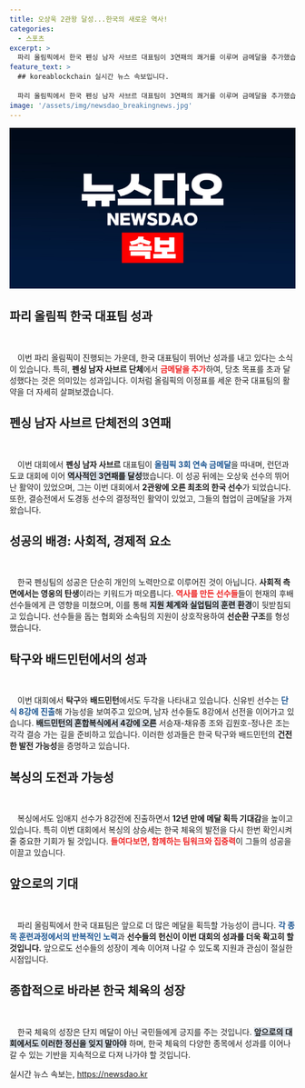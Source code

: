```yaml
---
title: 오상욱 2관왕 달성...한국의 새로운 역사!
categories:
  - 스포츠
excerpt: >
  파리 올림픽에서 한국 펜싱 남자 사브르 대표팀이 3연패의 쾌거를 이루며 금메달을 추가했습니다. 오상욱과 도경동의 활약으로 더욱 빛난 이번 성과는 목표를 초과 달성한 감동의 순간이었습니다.
feature_text: >
  ## koreablockchain 실시간 뉴스 속보입니다.

  파리 올림픽에서 한국 펜싱 남자 사브르 대표팀이 3연패의 쾌거를 이루며 금메달을 추가했습니다. 오상욱과 도경동의 활약으로 더욱 빛난 이번 성과는 목표를 초과 달성한 감동의 순간이었습니다.
image: '/assets/img/newsdao_breakingnews.jpg'
---
```


<p><img src="/assets/img/newsdao_breakingnews.jpg" alt="koreablockchain 속보" /></p>

<h2 data-ke-size="size26">파리 올림픽 한국 대표팀 성과</h2>

<p data-ke-size="size16">&nbsp;</p>

<p>&emsp;이번 파리 올림픽이 진행되는 가운데, 한국 대표팀이 뛰어난 성과를 내고 있다는 소식이 있습니다. 특히, <b>펜싱 남자 사브르 단체</b>에서 <b><span style="color: #ee2323;">금메달을 추가</span></b>하여, 당초 목표를 초과 달성했다는 것은 의미있는 성과입니다. 이처럼 올림픽의 이정표를 세운 한국 대표팀의 활약을 더 자세히 살펴보겠습니다.</p>

<h2 data-ke-size="size26">펜싱 남자 사브르 단체전의 3연패</h2>

<p data-ke-size="size16">&nbsp;</p>

<p>&emsp;이번 대회에서 <b>펜싱 남자 사브르</b> 대표팀이 <b><span style="color: #1a5490;">올림픽 3회 연속 금메달</span></b>을 따내며, 런던과 도쿄 대회에 이어 <b><span style="background-color: #21538527;">역사적인 3연패를 달성</span></b>했습니다. 이 성공 뒤에는 오상욱 선수의 뛰어난 활약이 있었으며, 그는 이번 대회에서 <b>2관왕에 오른 최초의 한국 선수</b>가 되었습니다. 또한, 결승전에서 도경동 선수의 결정적인 활약이 있었고, 그들의 협업이 금메달을 가져왔습니다.</p>

<h2 data-ke-size="size26">성공의 배경: 사회적, 경제적 요소</h2>

<p data-ke-size="size16">&nbsp;</p>

<p>&emsp;한국 펜싱팀의 성공은 단순히 개인의 노력만으로 이루어진 것이 아닙니다. <b>사회적 측면에서는 영웅의 탄생</b>이라는 키워드가 떠오릅니다. <b><span style="color: #ee2323;">역사를 만든 선수들</span></b>들이 현재의 후배 선수들에게 큰 영향을 미쳤으며, 이를 통해 <b><span style="background-color: #21538527;">지원 체계와 실업팀의 훈련 환경</span></b>이 뒷받침되고 있습니다. 선수들을 돕는 협회와 소속팀의 지원이 상호작용하여 <b>선순환 구조</b>를 형성했습니다. </p>

<h2 data-ke-size="size26">탁구와 배드민턴에서의 성과</h2>

<p data-ke-size="size16">&nbsp;</p>

<p>&emsp;이번 대회에서 <b>탁구</b>와 <b>배드민턴</b>에서도 두각을 나타내고 있습니다. 신유빈 선수는 <b><span style="color: #1a5490;">단식 8강에 진출</span></b>해 가능성을 보여주고 있으며, 남자 선수들도 8강에서 선전을 이어가고 있습니다. <b><span style="background-color: #21538527;">배드민턴의 혼합복식에서 4강에 오른</span></b> 서승재-채유종 조와 김원호-정나은 조는 각각 결승 가는 길을 준비하고 있습니다. 이러한 성과들은 한국 탁구와 배드민턴의 <b>건전한 발전 가능성</b>을 증명하고 있습니다.</p>

<h2 data-ke-size="size26">복싱의 도전과 가능성</h2>

<p data-ke-size="size16">&nbsp;</p>

<p>&emsp;복싱에서도 임애지 선수가 8강전에 진출하면서 <b>12년 만에 메달 획득 기대감</b>을 높이고 있습니다. 특히 이번 대회에서 복싱의 상승세는 한국 체육의 발전을 다시 한번 확인시켜 줄 중요한 기회가 될 것입니다. <b><span style="color: #ee2323;">들여다보면, 함께하는 팀워크와 집중력</span></b>이 그들의 성공을 이끌고 있습니다.</p>

<h2 data-ke-size="size26">앞으로의 기대</h2>

<p data-ke-size="size16">&nbsp;</p>

<p>&emsp;파리 올림픽에서 한국 대표팀은 앞으로 더 많은 메달을 획득할 가능성이 큽니다. <b><span style="color: #1a5490;">각 종목 훈련과정에서의 반복적인 노력</span></b>과 <b>선수들의 헌신이 이번 대회의 성과를 더욱 확고히 할 것입니다.</b> 앞으로도 선수들의 성장이 계속 이어져 나갈 수 있도록 지원과 관심이 절실한 시점입니다. </p>

<h2 data-ke-size="size26">종합적으로 바라본 한국 체육의 성장</h2>

<p data-ke-size="size16">&nbsp;</p>

<p>&emsp;한국 체육의 성장은 단지 메달이 아닌 국민들에게 긍지를 주는 것입니다. <b><span style="background-color: #21538527;">앞으로의 대회에서도 이러한 정신을 잊지 말아야</span></b> 하며, 한국 체육의 다양한 종목에서 성과를 이어나갈 수 있는 기반을 지속적으로 다져 나가야 할 것입니다. </p>
실시간 뉴스 속보는, <a href="https://newsdao.kr" rel="dofollow">https://newsdao.kr</a>



